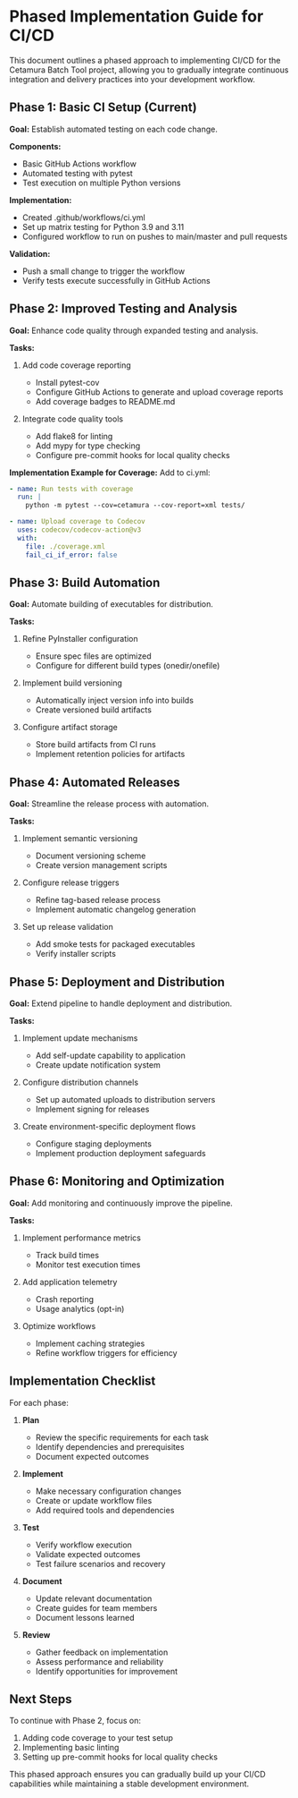 # Phased Implementation Guide for CI/CD

This document outlines a phased approach to implementing CI/CD for the Cetamura Batch Tool project, allowing you to gradually integrate continuous integration and delivery practices into your development workflow.

## Phase 1: Basic CI Setup (Current)

**Goal:** Establish automated testing on each code change.

**Components:**
- Basic GitHub Actions workflow
- Automated testing with pytest
- Test execution on multiple Python versions

**Implementation:**
- Created .github/workflows/ci.yml
- Set up matrix testing for Python 3.9 and 3.11
- Configured workflow to run on pushes to main/master and pull requests

**Validation:**
- Push a small change to trigger the workflow
- Verify tests execute successfully in GitHub Actions

## Phase 2: Improved Testing and Analysis

**Goal:** Enhance code quality through expanded testing and analysis.

**Tasks:**
1. Add code coverage reporting
   - Install pytest-cov
   - Configure GitHub Actions to generate and upload coverage reports
   - Add coverage badges to README.md

2. Integrate code quality tools
   - Add flake8 for linting
   - Add mypy for type checking
   - Configure pre-commit hooks for local quality checks

**Implementation Example for Coverage:**
Add to ci.yml:
```yaml
- name: Run tests with coverage
  run: |
    python -m pytest --cov=cetamura --cov-report=xml tests/

- name: Upload coverage to Codecov
  uses: codecov/codecov-action@v3
  with:
    file: ./coverage.xml
    fail_ci_if_error: false
```

## Phase 3: Build Automation

**Goal:** Automate building of executables for distribution.

**Tasks:**
1. Refine PyInstaller configuration
   - Ensure spec files are optimized
   - Configure for different build types (onedir/onefile)
   
2. Implement build versioning
   - Automatically inject version info into builds
   - Create versioned build artifacts

3. Configure artifact storage
   - Store build artifacts from CI runs
   - Implement retention policies for artifacts

## Phase 4: Automated Releases

**Goal:** Streamline the release process with automation.

**Tasks:**
1. Implement semantic versioning
   - Document versioning scheme
   - Create version management scripts

2. Configure release triggers
   - Refine tag-based release process
   - Implement automatic changelog generation

3. Set up release validation
   - Add smoke tests for packaged executables
   - Verify installer scripts

## Phase 5: Deployment and Distribution

**Goal:** Extend pipeline to handle deployment and distribution.

**Tasks:**
1. Implement update mechanisms
   - Add self-update capability to application
   - Create update notification system

2. Configure distribution channels
   - Set up automated uploads to distribution servers
   - Implement signing for releases

3. Create environment-specific deployment flows
   - Configure staging deployments
   - Implement production deployment safeguards

## Phase 6: Monitoring and Optimization

**Goal:** Add monitoring and continuously improve the pipeline.

**Tasks:**
1. Implement performance metrics
   - Track build times
   - Monitor test execution times

2. Add application telemetry
   - Crash reporting
   - Usage analytics (opt-in)

3. Optimize workflows
   - Implement caching strategies
   - Refine workflow triggers for efficiency

## Implementation Checklist

For each phase:

1. **Plan**
   - Review the specific requirements for each task
   - Identify dependencies and prerequisites
   - Document expected outcomes

2. **Implement**
   - Make necessary configuration changes
   - Create or update workflow files
   - Add required tools and dependencies

3. **Test**
   - Verify workflow execution
   - Validate expected outcomes
   - Test failure scenarios and recovery

4. **Document**
   - Update relevant documentation
   - Create guides for team members
   - Document lessons learned

5. **Review**
   - Gather feedback on implementation
   - Assess performance and reliability
   - Identify opportunities for improvement

## Next Steps

To continue with Phase 2, focus on:

1. Adding code coverage to your test setup
2. Implementing basic linting
3. Setting up pre-commit hooks for local quality checks

This phased approach ensures you can gradually build up your CI/CD capabilities while maintaining a stable development environment.
